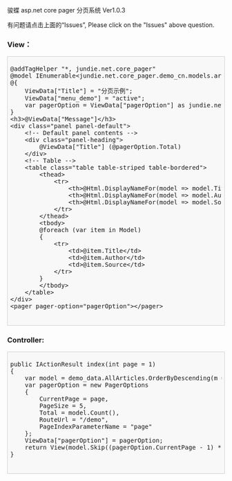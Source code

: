 ﻿骏蝶 asp.net core pager 分页系统 Ver1.0.3
 <p>有问题请点击上面的“Issues”, Please click on the "Issues" above question.</p>
<h3>View：</h3>
<div style="padding: 6px;border: #CCC 1px solid;background-color: #F8F8F8;">
	<pre>
@addTagHelper &quot;*, jundie.net.core_pager&quot;
@model IEnumerable&lt;jundie.net.core_pager.demo_cn.models.article&gt;
@{
    ViewData[&quot;Title&quot;] = &quot;分页示例&quot;;
    ViewData[&quot;menu_demo&quot;] = &quot;active&quot;;
    var pagerOption = ViewData[&quot;pagerOption&quot;] as jundie.net.core_pager.PagerOptions;
}
&lt;h3&gt;@ViewData[&quot;Message&quot;]&lt;/h3&gt;
&lt;div class=&quot;panel panel-default&quot;&gt;
    &lt;!-- Default panel contents --&gt;
    &lt;div class=&quot;panel-heading&quot;&gt;
    	@ViewData[&quot;Title&quot;] (@pagerOption.Total)
    &lt;/div&gt;
    &lt;!-- Table --&gt;
    &lt;table class=&quot;table table-striped table-bordered&quot;&gt;
        &lt;thead&gt;
            &lt;tr&gt;
                &lt;th&gt;@Html.DisplayNameFor(model =&gt; model.Title)&lt;/th&gt;
                &lt;th&gt;@Html.DisplayNameFor(model =&gt; model.Author)&lt;/th&gt;
                &lt;th&gt;@Html.DisplayNameFor(model =&gt; model.Source)&lt;/th&gt;
            &lt;/tr&gt;
        &lt;/thead&gt;
        &lt;tbody&gt;
        @foreach (var item in Model)
        {
            &lt;tr&gt;
                &lt;td&gt;@item.Title&lt;/td&gt;
                &lt;td&gt;@item.Author&lt;/td&gt;
                &lt;td&gt;@item.Source&lt;/td&gt;
            &lt;/tr&gt;
        }
        &lt;/tbody&gt;
    &lt;/table&gt;
&lt;/div&gt;
&lt;pager pager-option=&quot;pagerOption&quot;&gt;&lt;/pager&gt;
	</pre>
</div>
<h3>Controller:</h3>
<div style="padding: 6px;border: #CCC 1px solid;background-color: #F8F8F8;">
	<pre>
public IActionResult index(int page = 1)
{
    var model = demo_data.AllArticles.OrderByDescending(m => m.PubDate);
    var pagerOption = new PagerOptions
    {
        CurrentPage = page,
        PageSize = 5,
        Total = model.Count(),
        RouteUrl = "/demo",
        PageIndexParameterName = "page"
    };
    ViewData["pagerOption"] = pagerOption;
    return View(model.Skip((pagerOption.CurrentPage - 1) * pagerOption.PageSize).Take(pagerOption.PageSize));
}
	</pre>
</div>
